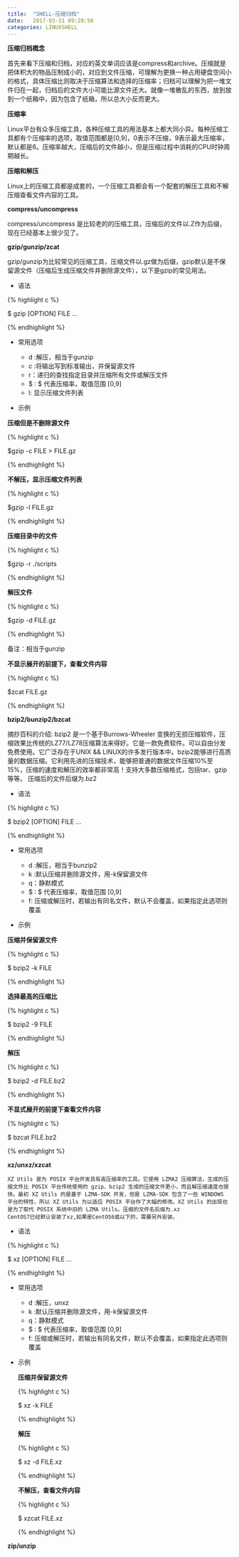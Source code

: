 ```yaml
---
title:  "SHELL-压缩归档"
date:   2017-03-31 09:28:50
categories: LINUXSHELL
---
```


**压缩归档概念**

首先来看下压缩和归档，对应的英文单词应该是compress和archive。压缩就是把体积大的物品压制成小的，对应到文件压缩，可理解为更换一种占用硬盘空间小的格式，具体压缩比则取决于压缩算法和选择的压缩率；归档可以理解为把一堆文件归在一起，归档后的文件大小可能比源文件还大。就像一堆散乱的东西，放到放到一个纸箱中，因为包含了纸箱，所以总大小反而更大。

**压缩率**

Linux平台有众多压缩工具，各种压缩工具的用法基本上都大同小异。每种压缩工具都有个压缩率的选项，取值范围都是[0,9]，0表示不压缩，9表示最大压缩率，默认都是6。压缩率越大，压缩后的文件越小，但是压缩过程中消耗的CPU时钟周期越长。

**压缩和解压**

Linux上的压缩工具都是成套的，一个压缩工具都会有一个配套的解压工具和不解压缩查看文件内容的工具。

**compress/uncompress**

compress/uncompress 是比较老的的压缩工具，压缩后的文件以.Z作为后缀，现在已经基本上很少见了。

**gzip/gunzip/zcat**

gzip/gunzip为比较常见的压缩工具，压缩文件以.gz做为后缀，gzip默认是不保留源文件（压缩后生成压缩文件并删除源文件），以下是gzip的常见用法。

- 语法

{% highlight c %}

$  gzip [OPTION] FILE ...

{% endhighlight %}

- 常用选项
	- d :解压，相当于gunzip
	- c :将输出写到标准输出，并保留源文件
	- r：递归的查找指定目录并压缩所有文件或解压文件
	- \$ : $ 代表压缩率，取值范围 [0,9]
	- l: 显示压缩文件列表

- 示例

**压缩但是不删除源文件**

{% highlight c %}
	
$gzip -c FILE > FILE.gz
	
{% endhighlight %}

**不解压，显示压缩文件列表**

{% highlight c %}

$gzip -l FILE.gz
	
{% endhighlight %}

**压缩目录中的文件**

{% highlight c %}

$gzip -r ./scripts

{% endhighlight %}

**解压文件**

{% highlight c %}

$gzip -d FILE.gz

{% endhighlight %}

备注：相当于gunzip

**不显示展开的前提下，查看文件内容**

{% highlight c %}

$zcat FILE.gz

{% endhighlight %}

**bzip2/bunzip2/bzcat**

摘抄百科的介绍:
	bzip2 是一个基于Burrows-Wheeler 变换的无损压缩软件，压缩效果比传统的LZ77/LZ78压缩算法来得好。它是一款免费软件。可以自由分发免费使用。它广泛存在于UNIX && LINUX的许多发行版本中。bzip2能够进行高质量的数据压缩。它利用先进的压缩技术，能够把普通的数据文件压缩10%至15%，压缩的速度和解压的效率都非常高！支持大多数压缩格式，包括tar、gzip 等等。
	压缩后的文件后缀为.bz2

- 语法

{% highlight c %}

$  bzip2 [OPTION] FILE ...

{% endhighlight %}

- 常用选项
	- d :解压，相当于bunzip2
	- k :默认压缩并删除源文件，用-k保留源文件
	- q：静默模式
	- \$ : $ 代表压缩率，取值范围 [0,9]
	- f: 压缩或解压时，若输出有同名文件，默认不会覆盖，如果指定此选项则覆盖

- 示例

**压缩并保留源文件**

{% highlight c %}

$  bzip2 -k FILE

{% endhighlight %}

**选择最高的压缩比**

{% highlight c %}

$  bzip2 -9 FILE

{% endhighlight %}

**解压**

{% highlight c %}

$  bzip2 -d FILE.bz2

{% endhighlight %}

**不显式展开的前提下查看文件内容**

{% highlight c %}

$  bzcat FILE.bz2

{% endhighlight %}

**xz/unxz/xzcat**

	XZ Utils 是为 POSIX 平台开发具有高压缩率的工具。它使用 LZMA2 压缩算法，生成的压缩文件比 POSIX 平台传统使用的 gzip、bzip2 生成的压缩文件更小，而且解压缩速度也很快。最初 XZ Utils 的是基于 LZMA-SDK 开发，但是 LZMA-SDK 包含了一些 WINDOWS 平台的特性，所以 XZ Utils 为以适应 POSIX 平台作了大幅的修改。XZ Utils 的出现也是为了取代 POSIX 系统中旧的 LZMA Utils。压缩的文件名后缀为.xz
    CentOS7已经默认安装了xz,如果是CentOS6或以下的，需要另外安装。

- 语法

{% highlight c %}

$  xz [OPTION] FILE ...

{% endhighlight %}

- 常用选项
	- d :解压，unxz
	- k :默认压缩并删除源文件，用-k保留源文件
	- q：静默模式
	- \$ : $ 代表压缩率，取值范围 [0,9]
	- f: 压缩或解压时，若输出有同名文件，默认不会覆盖，如果指定此选项则覆盖

- 示例

	**压缩并保留源文件**
	
	{% highlight c %}
	
    $  xz -k FILE
    
	{% endhighlight %}
	
    **解压**
    
    {% highlight c %}
    
    $  xz -d FILE.xz
    
    {% endhighlight %}
    
    **不解压，查看文件内容**
    
    {% highlight c %}
    
    $  xzcat FILE.xz
    
    {% endhighlight %}
    
**zip/unzip**
